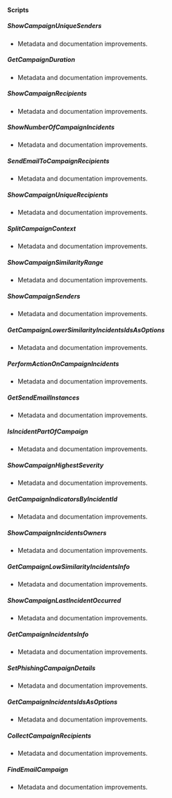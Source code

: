 
#### Scripts

##### ShowCampaignUniqueSenders

- Metadata and documentation improvements.
##### GetCampaignDuration

- Metadata and documentation improvements.
##### ShowCampaignRecipients

- Metadata and documentation improvements.
##### ShowNumberOfCampaignIncidents

- Metadata and documentation improvements.
##### SendEmailToCampaignRecipients

- Metadata and documentation improvements.
##### ShowCampaignUniqueRecipients

- Metadata and documentation improvements.
##### SplitCampaignContext

- Metadata and documentation improvements.
##### ShowCampaignSimilarityRange

- Metadata and documentation improvements.
##### ShowCampaignSenders

- Metadata and documentation improvements.
##### GetCampaignLowerSimilarityIncidentsIdsAsOptions

- Metadata and documentation improvements.
##### PerformActionOnCampaignIncidents

- Metadata and documentation improvements.
##### GetSendEmailInstances

- Metadata and documentation improvements.
##### IsIncidentPartOfCampaign

- Metadata and documentation improvements.
##### ShowCampaignHighestSeverity

- Metadata and documentation improvements.
##### GetCampaignIndicatorsByIncidentId

- Metadata and documentation improvements.
##### ShowCampaignIncidentsOwners

- Metadata and documentation improvements.
##### GetCampaignLowSimilarityIncidentsInfo

- Metadata and documentation improvements.
##### ShowCampaignLastIncidentOccurred

- Metadata and documentation improvements.
##### GetCampaignIncidentsInfo

- Metadata and documentation improvements.
##### SetPhishingCampaignDetails

- Metadata and documentation improvements.
##### GetCampaignIncidentsIdsAsOptions

- Metadata and documentation improvements.
##### CollectCampaignRecipients

- Metadata and documentation improvements.
##### FindEmailCampaign

- Metadata and documentation improvements.

